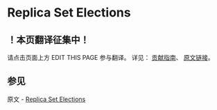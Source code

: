 # Replica Set Elections

## ！本页翻译征集中！

请点击页面上方 EDIT THIS PAGE 参与翻译。
详见：
[贡献指南]( https://github.com/JinMuInfo/MongoDB-Manual-zh/blob/master/CONTRIBUTING.md )、
[原文链接](  https://docs.mongodb.com/manual/core/replica-set-elections/  )。

## 参见

原文 - [Replica Set Elections]( https://docs.mongodb.com/manual/core/replica-set-elections/ )


